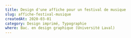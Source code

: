 ```yaml
---
title: Design d'une affiche pour un festival de musique
slug: affiche-festival-musique
createdAt: 2020-03-01
category: Design imprimé, Typographie
where: Bac. en design graphique (Université Laval)
---
```

